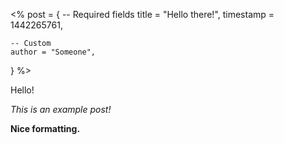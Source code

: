 <%
post = {
	-- Required fields
	title = "Hello there!",
	timestamp = 1442265761,

	-- Custom
	author = "Someone",
}
%>

Hello!

*This is an example post!*

**Nice formatting.**
